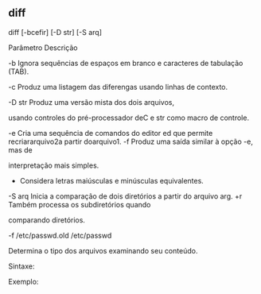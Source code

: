 ## diff

diff [-bcefir] [-D str] [-S arq] <arquivo1> <arquivo2>

Parâmetro Descrição

 

-b Ignora sequências de espaços em branco e
caracteres de tabulação (TAB).

-c Produz uma listagem das diferengas usando
linhas de contexto.

-D str Produz uma versão mista dos dois arquivos,

usando controles do pré-processador deC e str
como macro de controle.

-e Cria uma sequência de comandos do editor ed
que permite recriararquivo2a partir doarquivo1.
-f Produz uma saída similar à opção -e, mas de

interpretação mais simples.
- Considera letras maiúsculas e minúsculas
equivalentes.

-S arq Inicia a comparação de dois diretórios a partir do
arquivo arg.
+r Também processa os subdiretórios quando

comparando diretórios.

-f /etc/passwd.old /etc/passwd

Determina o tipo dos arquivos examinando seu conteúdo.

Sintaxe:

Exemplo:


